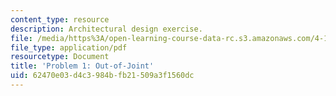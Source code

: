 ```yaml
---
content_type: resource
description: Architectural design exercise.
file: /media/https%3A/open-learning-course-data-rc.s3.amazonaws.com/4-143-immaterial-limits-process-and-duration-fall-2002/62470e03d4c3984bfb21509a3f1560dc_problem1a.pdf
file_type: application/pdf
resourcetype: Document
title: 'Problem 1: Out-of-Joint'
uid: 62470e03-d4c3-984b-fb21-509a3f1560dc
---
```

